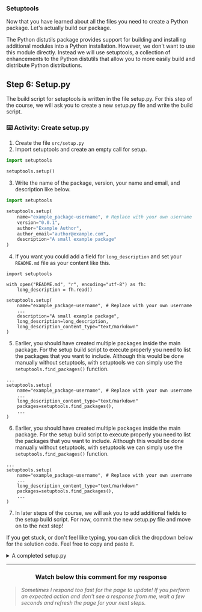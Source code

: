 ### Setuptools

Now that you have learned about all the files you need to create a Python package. Let's actually build our package. 

The Python distutils package provides support for building and installing additional modules into a Python installation. However, we don't want to use this module directly. Instead we will use setuptools, a collection of enhancements to the Python distutils that allow you to more easily build and distribute Python distributions.

## Step 6: Setup.py

The build script for setuptools is written in the file setup.py. For this step of the course, we will ask you to create a new setup.py file and write the build script.

### :keyboard: Activity: Create setup.py 

1. Create the file ```src/setup.py```
2. Import setuptools and create an empty call for setup.
```python
import setuptools

setuptools.setup()
```
3. Write the name of the package, version, your name and email, and description like below.
```python
import setuptools

setuptools.setup(
    name="example_package-username", # Replace with your own username
    version="0.0.1",
    author="Example Author",
    author_email="author@example.com",
    description="A small example package"
)
```
4. If you want you could add a field for ```long_description``` and set your ```README.md``` file as your content like this.
```
import setuptools

with open("README.md", "r", encoding="utf-8") as fh:
    long_description = fh.read()

setuptools.setup(
    name="example_package-username", # Replace with your own username
    ...
    description="A small example package",
    long_description=long_description,
    long_description_content_type="text/markdown"
)
```
5. Earlier, you should have created multiple packages inside the main package. For the setup build script to execute properly you need to list the packages that you want to include. Although this would be done manually without setuptools, with setuptools we can simply use the ```setuptools.find_packages()```
function.

```
...
setuptools.setup(
    name="example_package-username", # Replace with your own username
    ...
    long_description_content_type="text/markdown"
    packages=setuptools.find_packages(),
    ...
)
```
6. Earlier, you should have created multiple packages inside the main package. For the setup build script to execute properly you need to list the packages that you want to include. Although this would be done manually without setuptools, with setuptools we can simply use the ```setuptools.find_packages()``` function.
```
...
setuptools.setup(
    name="example_package-username", # Replace with your own username
    ...
    long_description_content_type="text/markdown"
    packages=setuptools.find_packages(),
    ...
)
```
7. In later steps of the course, we will ask you to add additional fields to the setup build script. For now, commit the new setup.py file and move on to the next step!

If you get stuck, or don't feel like typing, you can click the dropdown below for the solution code. Feel free to copy and paste it.
<details><summary> A completed setup.py </summary>
    
```
import setuptools
with open("README.md", "r", encoding="utf-8") as fh:
    long_description = fh.read()
setuptools.setup(
    name="mnist_example-nanoMFG", # Replace with your own username
    version="0.0.1",
    author="Example Author",
    author_email="author@example.com",
    description="A small example package",
    long_description=long_description,
    long_description_content_type="text/markdown",
    url="https://github.com/pypa/sampleproject",
    packages=setuptools.find_packages()
)
```
</details>
<hr>
<h3 align="center">Watch below this comment for my response</h3>

> _Sometimes I respond too fast for the page to update! If you perform an expected action and don't see a response from me, wait a few seconds and refresh the page for your next steps._
